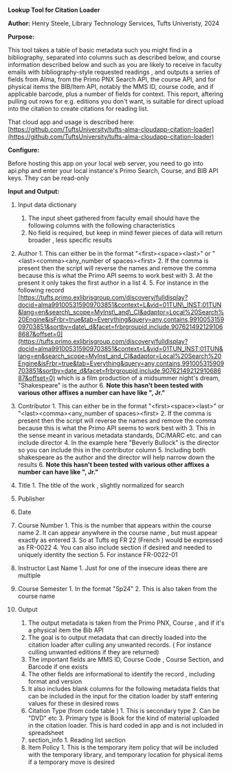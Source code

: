 **Lookup Tool for Citation Loader**

**Author:** Henry Steele, Library Technology Services, Tufts Univeristy, 2024

**Purpose:**

This tool takes a table of basic metadata such you might find in a bibliography, separated into columns such as described below, and course information described below and such as you are likely to receive in faculty emails with bibliography-style requested readings , and outputs a series of fields from Alma, from the Primo PNX Search API, the course API, and for physical items the BIB/Item API, notably the MMS ID, course code, and if applicable barcode, plus a number of fields for context. This report, aftering pulling out rows for e.g. editions you don't want, is suitable for direct upload into the citation to create citations for reading list.

That cloud app and usage is described here: [https://github.com/TuftsUniversity/tufts-alma-cloudapp-citation-loader](https://github.com/TuftsUniversity/tufts-alma-cloudapp-citation-loader)

**Configure:**

Before hosting this app on your local web server, you need to go into api.php and enter your local instance's Primo Search, Course, and BIB API keys. They can be read-only

**Input and Output:**

1. Input data dictionary

    1. The input sheet gathered from faculty email should have the following columns with the following characteristics
    2. No field is required, but keep in mind fewer pieces of data will return broader , less specific results
  1. Author
    1. This can either be in the format "\<first\>\<space\>\<last\>" or "\<last\>\<comma\>\<any\_number of spaces\>\<first\>
    2. If the comma is present then the script will reverse the names and remove the comma because this is what the Primo API seems to work best with
    3. At the present it only takes the first author in a list
    4.
    5. For instance in the following record [https://tufts.primo.exlibrisgroup.com/discovery/fulldisplay?docid=alma991005315909703851&context=L&vid=01TUN\_INST:01TUN&lang=en&search\_scope=MyInst\_and\_CI&adaptor=Local%20Search%20Engine&isFrbr=true&tab=Everything&query=any,contains,991005315909703851&sortby=date\_d&facet=frbrgroupid,include,9076214921291068687&offset=0](https://tufts.primo.exlibrisgroup.com/discovery/fulldisplay?docid=alma991005315909703851&context=L&vid=01TUN_INST:01TUN&lang=en&search_scope=MyInst_and_CI&adaptor=Local%20Search%20Engine&isFrbr=true&tab=Everything&query=any,contains,991005315909703851&sortby=date_d&facet=frbrgroupid,include,9076214921291068687&offset=0) which is a film production of a midsummer night's dream, "Shakespeare" is the author
    6. **Note this hasn't been tested with various other affixes a number can have like ", Jr."**
  2. Contributor
    1. This can either be in the format "\<first\>\<space\>\<last\>" or "\<last\>\<comma\>\<any\_number of spaces\>\<first\>
    2. If the comma is present then the script will reverse the names and remove the comma because this is what the Primo API seems to work best with
    3. This in the sense meant in various metadata standards, DC/MARC etc. and can include director
    4. In the example here "Beverly Bullock" is the director so you can include this in the contributor column
    5. Including both shakespeare as the author and the director will help narrow down the results
    6. **Note this hasn't been tested with various other affixes a number can have like ", Jr."**
  3. Title
    1. The title of the work , slightly normalized for search
  4. Publisher
  5. Date
  6. Course Number
    1. This is the number that appears within the course name
    2. It can appear anywhere in the course name , but must appear exactly as entered
    3. So at Tufts eg FR 22 (French ) would be expressed as FR-0022
    4. You can also include section if desired and needed to uniquely identity the section
    5. For instance FR-0022-01
  7. Instructor Last Name
    1. Just for one of the insecure ideas there are multiple
  8. Course Semester
    1. In the format "Sp24"
    2. This is also taken from the course name
2. Output

    1. The output metadata is taken from the Primo PNX, Course , and if it's a physical item the Bib API
    2. The goal is to output metadata that can directly loaded into the citation loader after culling any unwanted records. ( For instance culling unwanted editions if they are returned)
    3. The important fields are MMS ID, Course Code , Course Section, and Barcode if one exists
    4. The other fields are informational to identify the record , including format and version
    5. It also includes blank columns for the following metadata fields that can be included in the input for the citation loader by staff entering values for these in desired rows
      1. Citation Type (from code table )
        1. This is secondary type
        2. Can be "DVD" etc
        3. Primary type is Book for the kind of material uploaded in the citation loader. This is hard coded in app and is not included in spreadsheet
      2. section\_info
        1. Reading list section
      3. Item Policy
        1. This is the temporary item policy that will be included with the temporary library, and temporary location for physical items if a temporary move is desired